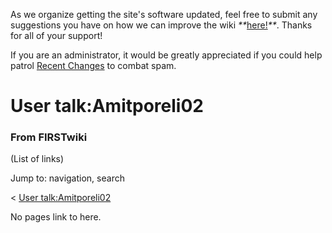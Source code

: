 As we organize getting the site's software updated, feel free to submit any
suggestions you have on how we can improve the wiki
_**_[here!](/index.php/User:Hallry/Suggestions "User:Hallry/Suggestions"
)_**_. Thanks for all of your support!

If you are an administrator, it would be greatly appreciated if you could help
patrol [Recent Changes](/index.php/Special:Recentchanges
"Special:Recentchanges" ) to combat spam.

# User talk:Amitporeli02

### From FIRSTwiki

(List of links)

Jump to: navigation, search

&lt; [User
talk:Amitporeli02](/index.php?title=User_talk:Amitporeli02&redirect=no "User
talk:Amitporeli02" )  

No pages link to here.

